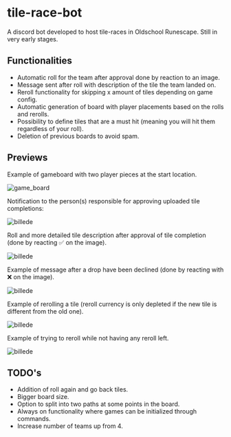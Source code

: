 # tile-race-bot

A discord bot developed to host tile-races in Oldschool Runescape. Still in very early stages.

## Functionalities

- Automatic roll for the team after approval done by reaction to an image.
- Message sent after roll with description of the tile the team landed on.
- Reroll functionality for skipping x amount of tiles depending on game config.
- Automatic generation of board with player placements based on the rolls and rerolls.
- Possibility to define tiles that are a must hit (meaning you will hit them regardless of your roll).
- Deletion of previous boards to avoid spam.


## Previews

Example of gameboard with two player pieces at the start location.

![game_board](https://github.com/MHagenau/tile-race-bot/assets/9133193/6dd32e41-b678-4b99-adfd-8c5708d8a185)

Notification to the person(s) responsible for approving uploaded tile completions:

![billede](https://github.com/MHagenau/tile-race-bot/assets/9133193/c6eb4da1-7cf5-4a99-b20c-9fa06034db22)


Roll and more detailed tile description after approval of tile completion (done by reacting ✅ on the image).

![billede](https://github.com/MHagenau/tile-race-bot/assets/9133193/6aabd267-d74a-402b-94bc-35878bf98948)

Example of message after a drop have been declined (done by reacting with ❌ on the image).

![billede](https://github.com/MHagenau/tile-race-bot/assets/9133193/762cdcc4-da46-4245-8918-c10f19fd8169)

Example of rerolling a tile (reroll currency is only depleted if the new tile is different from the old one).

![billede](https://github.com/MHagenau/tile-race-bot/assets/9133193/5ba6da08-67ee-416f-a995-24657c0264e6)


Example of trying to reroll while not having any reroll left.

![billede](https://github.com/MHagenau/tile-race-bot/assets/9133193/ac4e7fd8-46f8-47d5-aa3b-4dd8ccb66d01)


## TODO's

- Addition of roll again and go back tiles.
- Bigger board size.
- Option to split into two paths at some points in the board.
- Always on functionality where games can be initialized through commands.
- Increase number of teams up from 4.
